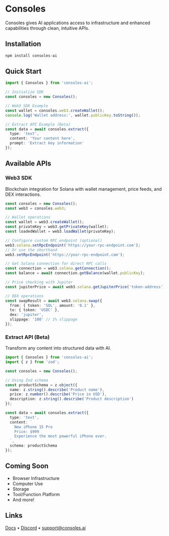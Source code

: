 # Consoles

Consoles gives AI applications access to infrastructure and enhanced capabilities through clean, intuitive APIs.

## Installation
```bash
npm install consoles-ai
```

## Quick Start

```typescript
import { Consoles } from 'consoles-ai';

// Initialize SDK
const consoles = new Consoles();

// Web3 SDK Example
const wallet = consoles.web3.createWallet();
console.log('Wallet address:', wallet.publicKey.toString());

// Extract API Example (Beta)
const data = await consoles.extract({
  type: 'text',
  content: 'Your content here',
  prompt: 'Extract key information'
});
```

## Available APIs

### Web3 SDK
Blockchain integration for Solana with wallet management, price feeds, and DEX interactions.

```typescript
const consoles = new Consoles();
const web3 = consoles.web3;

// Wallet operations
const wallet = web3.createWallet();
const privateKey = web3.getPrivateKey(wallet);
const loadedWallet = web3.loadWallet(privateKey);

// Configure custom RPC endpoint (optional)
web3.solana.setRpcEndpoint('https://your-rpc-endpoint.com');
// Or use the shorthand
web3.setRpcEndpoint('https://your-rpc-endpoint.com');

// Get Solana connection for direct RPC calls
const connection = web3.solana.getConnection();
const balance = await connection.getBalance(wallet.publicKey);

// Price checking with Jupiter
const jupiterPrice = await web3.solana.getJupiterPrice('token-address');

// DEX operations
const swapResult = await web3.solana.swap({
  from: { token: 'SOL', amount: '0.1' },
  to: { token: 'USDC' },
  dex: 'jupiter',
  slippage: '100' // 1% slippage
});
```

### Extract API (Beta)
Transform any content into structured data with AI.

```typescript
import { Consoles } from 'consoles-ai';
import { z } from 'zod';

const consoles = new Consoles();

// Using Zod schema
const productSchema = z.object({
  name: z.string().describe('Product name'),
  price: z.number().describe('Price in USD'),
  description: z.string().describe('Product description')
});

const data = await consoles.extract({
  type: 'text',
  content: `
    New iPhone 15 Pro
    Price: $999
    Experience the most powerful iPhone ever.
  `,
  schema: productSchema
});
```

## Coming Soon
- Browser Infrastructure
- Computer Use
- Storage
- Tool/Function Platform
- And more!

## Links

[Docs](https://docs.consoles.ai) • [Discord](https://discord.gg/consoles) • [support@consoles.ai](mailto:support@consoles.ai)
